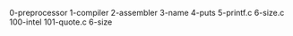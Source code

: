 0-preprocessor
1-compiler
2-assembler
3-name
4-puts
5-printf.c
6-size.c
100-intel
101-quote.c
6-size
